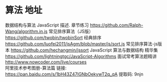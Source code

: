 # 算法	地址
数据结构与算法 JavaScript 描述. 章节练习
	https://github.com/Ralph-Wang/algorithm.in.js
常见排序算法（JS版）
	https://github.com/twobin/twobinSort
经典排序
	https://github.com/luofei2011/jsAgm/blob/master/js/sort.js
常见排序算法-js版本	
  https://github.com/hechangmin/jssort
JavaScript 算法与数据结构 精华集
	https://github.com/lightningtgc/JavaScript-Algorithms
面试常考算法题精讲
	http://www.nowcoder.com/live/courses  
阿里技术参考图册-算法篇 
链接: https://pan.baidu.com/s/1bH43Z47lGNbOekywT2q_qA 提取码: 9njn